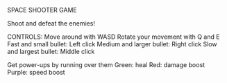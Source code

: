 SPACE SHOOTER GAME

Shoot and defeat the enemies!

CONTROLS:
Move around with WASD
Rotate your movement with Q and E
Fast and small bullet: Left click
Medium and larger bullet: Right click
Slow and largest bullet: Middle click

Get power-ups by running over them
Green: heal
Red: damage boost
Purple: speed boost